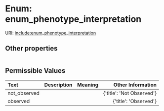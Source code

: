 
# Enum: enum_phenotype_interpretation




URI: [include:enum_phenotype_interpretation](https://w3id.org/include/enum_phenotype_interpretation)


## Other properties

|  |  |  |
| --- | --- | --- |

## Permissible Values

| Text | Description | Meaning | Other Information |
| :--- | :---: | :---: | ---: |
| not_observed |  |  | {'title': 'Not Observed'} |
| observed |  |  | {'title': 'Observed'} |

